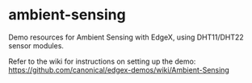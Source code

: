 # ambient-sensing
Demo resources for Ambient Sensing with EdgeX, using DHT11/DHT22 sensor modules.

Refer to the wiki for instructions on setting up the demo: https://github.com/canonical/edgex-demos/wiki/Ambient-Sensing
